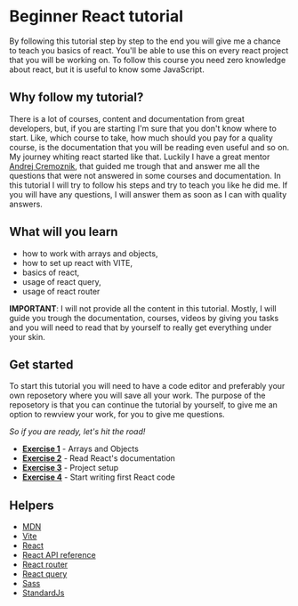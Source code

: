 # Beginner React tutorial

By following this tutorial step by step to the end you will give me a chance to teach you basics of react. You'll be able to use this on every react project that you will be working on. To follow this course you need zero knowledge about react, but it is useful to know some JavaScript.


## Why follow my tutorial?

There is a lot of courses, content and documentation from great developers, but, if you are starting I'm sure that you don't know where to start. Like, which course to take, how much should you pay for a quality course, is the documentation that you will be reading even useful and so on. My journey whiting react started like that. Luckily I have a great mentor [Andrej Cremoznik](https://github.com/andrejcremoznik), that guided me trough that and answer me all the questions that were not answered in some courses and documentation. In this tutorial I will try to follow his steps and try to teach you like he did me. If you will have any questions, I will answer them as soon as I can with quality answers.


## What will you learn

* how to work with arrays and objects,
* how to set up react with VITE,
* basics of react,
* usage of react query,
* usage of react router

**IMPORTANT**: I will not provide all the content in this tutorial. Mostly, I will guide you trough the documentation, courses, videos by giving you tasks and you will need to read that by yourself to really get everything under your skin.

## Get started

To start this tutorial you will need to have a code editor and preferably your own reposetory where you will save all your work. The purpose of the reposetory is that you can continue the tutorial by yourself, to give me an option to rewview your work, for you to give me questions.

*So if you are ready, let's hit the road!*

- **[Exercise 1](https://github.com/GalMarkelj/react-tutorial/blob/main/exercise-1)** - Arrays and Objects
- **[Exercise 2](https://github.com/GalMarkelj/react-tutorial/blob/main/exercise-2)** - Read React's documentation
- **[Exercise 3](https://github.com/GalMarkelj/react-tutorial/blob/main/exercise-3)** - Project setup
- **[Exercise 4](https://github.com/GalMarkelj/react-tutorial/blob/main/exercise-4)** - Start writing first React code

## Helpers
- [MDN](https://developer.mozilla.org/en-US/)
- [Vite](https://vitejs.dev/)
- [React](https://react.dev/learn)
- [React API reference](https://react.dev/reference/react)
- [React router](https://reactrouter.com/en/main)
- [React query](https://tanstack.com/query/v3/docs/react/overview)
- [Sass](https://sass-lang.com/)
- [StandardJs](https://standardjs.com/)
